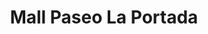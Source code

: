 ---
title: "Mall Paseo La Portada"
url: /antofagasta/mall-paseo-la-portada/
shop: Einkaufszentrum
---